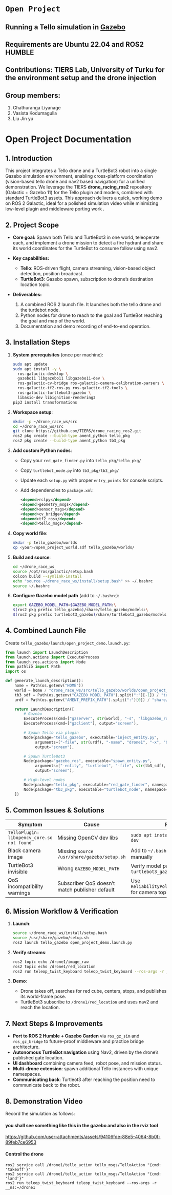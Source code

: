 



# `Open Project`
## Running a Tello simulation in [Gazebo](http://gazebosim.org/)
## Requirements are Ubuntu 22.04 and ROS2 HUMBLE
## Contributions: TIERS Lab, University of Turku for the environment setup and the drone injection
## Group members: 
1) Chathuranga Liyanage 
2) Vasista Kodumagulla
3) Liu Jin yu


# Open Project Documentation

## 1. Introduction

This project integrates a Tello drone and a TurtleBot3 robot into a single Gazebo simulation environment, enabling cross-platform coordination (vision-based tello drone and nav2 based navigation) for a unified demonstration. We leverage the TIERS **drone\_racing\_ros2** repository (Galactic + Gazebo 11) for the Tello plugin and models, combined with standard TurtleBot3 assets. This approach delivers a quick, working demo on ROS 2 Galactic, ideal for a polished simulation video while minimizing low-level plugin and middleware porting work .

## 2. Project Scope

* **Core goal:** Spawn both Tello and TurtleBot3 in one world, teleoperate each, and implement a drone mission to detect a fire hydrant and share its world coordinates for the TurtleBot to consume follow using  nav2.
* **Key capabilities:**

  * **Tello**: ROS-driven flight, camera streaming, vision-based object detection, position broadcast.
  * **TurtleBot3**: Gazebo spawn, subscription to drone’s destination location topic.
* **Deliverables:**

  1. A combined ROS 2 launch file. It launches both the tello drone and the turtlebot node. 
  2. Python nodes for drone to reach to the goal and TurtleBot reaching the goal and map of the world.
  3. Documentation and demo recording of end-to-end operation.

## 3. Installation Steps

1. **System prerequisites** (once per machine):

   ```bash
   sudo apt update
   sudo apt install -y \
     ros-galactic-desktop \
     gazebo11 libgazebo11 libgazebo11-dev \
     ros-galactic-cv-bridge ros-galactic-camera-calibration-parsers \
     ros-galactic-tf2-ros-py ros-galactic-tf2-tools \
     ros-galactic-turtlebot3-gazebo \
     libasio-dev libignition-rendering3
   pip3 install transformations
   ```
2. **Workspace setup**:

   ```bash
   mkdir -p ~/drone_race_ws/src
   cd ~/drone_race_ws/src
   git clone https://github.com/TIERS/drone_racing_ros2.git
   ros2 pkg create --build-type ament_python tello_pkg
   ros2 pkg create --build-type ament_python tb3_pkg
   ```
3. **Add custom Python nodes**:

   * Copy your `red_gate_finder.py` into `tello_pkg/tello_pkg/`
   * Copy `turtlebot_node.py` into `tb3_pkg/tb3_pkg/`
   * Update each `setup.py` with proper `entry_points` for console scripts.
   * Add dependencies to `package.xml`:

     ```xml
     <depend>rclpy</depend>
     <depend>geometry_msgs</depend>
     <depend>sensor_msgs</depend>
     <depend>cv_bridge</depend>
     <depend>tf2_ros</depend>
     <depend>tello_msgs</depend>
     ```
4. **Copy world file**:

   ```bash
   mkdir -p tello_gazebo/worlds
   cp <your>/open_project_world.sdf tello_gazebo/worlds/
   ```
5. **Build and source**:

   ```bash
   cd ~/drone_race_ws
   source /opt/ros/galactic/setup.bash
   colcon build --symlink-install
   echo "source ~/drone_race_ws/install/setup.bash" >> ~/.bashrc
   source ~/.bashrc
   ```
6. **Configure Gazebo model path** (add to `~/.bashrc`):

   ```bash
   export GAZEBO_MODEL_PATH=$GAZEBO_MODEL_PATH:\
   $(ros2 pkg prefix tello_gazebo)/share/tello_gazebo/models:\
   $(ros2 pkg prefix turtlebot3_gazebo)/share/turtlebot3_gazebo/models
   ```

## 4. Combined Launch File

Create `tello_gazebo/launch/open_project_demo.launch.py`:

```python
from launch import LaunchDescription
from launch.actions import ExecuteProcess
from launch_ros.actions import Node
from pathlib import Path
import os

def generate_launch_description():
    home = Path(os.getenv("HOME"))
    world = home / "drone_race_ws/src/tello_gazebo/worlds/open_project_world.sdf"
    tb3_sdf = Path(os.getenv("GAZEBO_MODEL_PATH").split(":")[-1]) / "turtlebot3_burger/model.sdf"
    urdf = Path(os.getenv("AMENT_PREFIX_PATH").split(":")[0]) / "share/tello_description/urdf/tello.urdf"

    return LaunchDescription([
        # Gazebo
        ExecuteProcess(cmd=["gzserver", str(world), "-s", "libgazebo_ros_factory.so"], output="screen"),
        ExecuteProcess(cmd=["gzclient"], output="screen"),

        # Spawn Tello via plugin
        Node(package="tello_gazebo", executable="inject_entity.py",
             arguments=["-file", str(urdf), "-name", "drone1", "-x", "0", "-y", "0", "-z", "1", "-yaw", "0"],
             output="screen"),

        # Spawn TurtleBot3
        Node(package="gazebo_ros", executable="spawn_entity.py",
             arguments=["-entity", "turtlebot", "-file", str(tb3_sdf), "-x", "0.5", "-y", "0", "-z", "0.0"],
             output="screen"),

        # High-level nodes
        Node(package="tello_pkg", executable="red_gate_finder", namespace="drone1", output="screen"),
        Node(package="tb3_pkg", executable="turtlebot_node", namespace="turtlebot", output="screen"),
    ])
```

## 5. Common Issues & Solutions

| Symptom                                    | Cause                                          | Fix                                                           |
| ------------------------------------------ | ---------------------------------------------- | ------------------------------------------------------------- |
| `TelloPlugin: libopencv_core.so not found` | Missing OpenCV dev libs                        | `sudo apt install libopencv-dev`                              |
| Black camera image                         | Missing `source /usr/share/gazebo/setup.sh`     | Add to `~/.bashrc` or run manually                            |
| TurtleBot3 invisible                       | Wrong `GAZEBO_MODEL_PATH`                      | Verify model path points to `turtlebot3_gazebo/models`        |
| QoS incompatibility warnings               | Subscriber QoS doesn’t match publisher default | Use `ReliabilityPolicy.BEST_EFFORT` for camera topics in code |

## 6. Mission Workflow & Verification

1. **Launch**:

   ```bash
   source ~/drone_race_ws/install/setup.bash
   source /usr/share/gazebo/setup.sh
   ros2 launch tello_gazebo open_project_demo.launch.py
   ```
2. **Verify streams**:

   ```bash
   ros2 topic echo /drone1/image_raw
   ros2 topic echo /drone1/red_location
   ros2 run teleop_twist_keyboard teleop_twist_keyboard --ros-args -r __ns:=/turtlebot
   ```
3. **Demo**:

   * Drone takes off, searches for red cube, centers, stops, and publishes its world-frame pose.
   * TurtleBot3 subscribe to `/drone1/red_location` and uses nav2 and reach the location. 

## 7. Next Steps & Improvements

* **Port to ROS 2 Humble + Gazebo Garden** via `ros_gz_sim` and `ros_gz_bridge` to future-proof middleware and practice bridge architecture.
* **Autonomous TurtleBot navigation** using Nav2, driven by the drone’s published gate location.
* **UI dashboard** combining camera feed, robot pose, and mission status.
* **Multi-drone extension**: spawn additional Tello instances with unique namespaces.
* **Communicating back**: Turtleot3 after reaching the position need to communicate back to the robot. 

## 8. Demonstration Video

Record the simulation as follows:



#### you shall see something like this in the gazebo and also in the rviz tool


https://github.com/user-attachments/assets/94106fde-88e5-4064-8b0f-89feb7ce6953


    

#### Control the drone 
    ros2 service call /drone1/tello_action tello_msgs/TelloAction "{cmd: 'takeoff'}"
    ros2 service call /drone1/tello_action tello_msgs/TelloAction "{cmd: 'land'}"
    ros2 run teleop_twist_keyboard teleop_twist_keyboard --ros-args -r __ns:=/drone1






